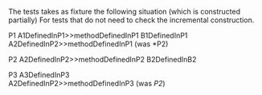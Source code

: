 The tests takes as fixture the following situation (which is constructed partially)
For tests that do not need to check the incremental construction.


P1 
	A1DefinedInP1>>methodDefinedInP1
	B1DefinedInP1	
	A2DefinedInP2>>methodDefinedInP1  (was *P2)
	
P2
	A2DefinedInP2>>methodDefinedInP2
	B2DefinedInB2	

P3
	A3DefinedInP3	
	A2DefinedInP2>>methodDefinedInP3  (was *P2*)